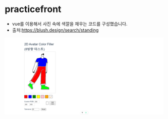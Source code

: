 # practicefront

- vue를 이용해서 사진 속에 색깔을 채우는 코드를 구성했습니다.
- 출처:https://blush.design/search/standing

![alt text](image.png)
